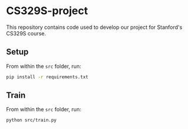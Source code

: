 # CS329S-project

This repository contains code used to develop our project for Stanford's CS329S course.

## Setup

From within the `src` folder, run:

```bash
pip install -r requirements.txt
```

## Train

From within the `src` folder, run:

```bash
python src/train.py
```
